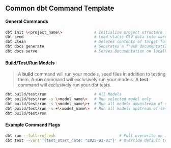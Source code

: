 ## Common dbt Command Template

#### General Commands
```bash
dbt init \<project_name\>              # Initialise project structure for dbt
dbt seed                               # Load static CSV data into warehouse
dbt clean                              # Deletes contents of target folder of compiled code
dbt docs generate                      # Generates a fresh documentation from dbt project
dbt docs serve                         # Serves Documentation on localhost
```

#### Build/Test/Run Models
> A **build** command will run your models, seed files in addition to testing them.
> A **run** command will exclusively run your models.
> A **test** command will exclusively run your dbt tests.

```bash
dbt build/test/run                     # All Models
dbt build/test/run -s \<model name\>   # Run selected model only
dbt build/test/run -s \<model_name\>+  # Run all models downstream of selected
dbt build/test/run -s +\<model_name\>  # Run all models upstream of selected
dbt build/test/run
```

#### Example Command Flags
```bash
dbt run --full-refresh                            # Full overwrite on incremental models
dbt test --vars '{test_start_date: "2025-03-01"}' # Override default testing period
```
